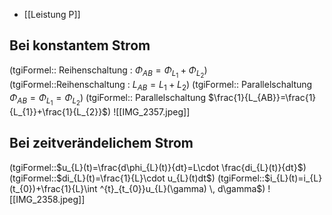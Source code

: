 - [[Leistung P]]

## Bei konstantem Strom
(tgiFormel:: Reihenschaltung : $\Phi_{AB}=\Phi_{L_{1}}+\Phi_{L_{2}}$)
(tgiFormel::Reihenschaltung : $L_{AB}=L_{1}+L_{2}$)
(tgiFormel:: Parallelschaltung $\Phi_{AB}=\Phi_{L_{1}}=\Phi_{L_{2}}$)
(tgiFormel:: Parallelschaltung $\frac{1}{L_{AB}}=\frac{1}{L_{1}}+\frac{1}{L_{2}}$)
![[IMG_2357.jpeg]]

## Bei zeitverändelichem Strom
(tgiFormel::$u_{L}(t)=\frac{d\phi_{L}(t)}{dt}=L\cdot \frac{di_{L}(t)}{dt}$)
(tgiFormel::$di_{L}(t)=\frac{1}{L}\cdot u_{L}(t)dt$)
(tgiFormel::$i_{L}(t)=i_{L}(t_{0})+\frac{1}{L}\int ^{t}_{t_{0}}u_{L}(\gamma) \, d\gamma$)
![[IMG_2358.jpeg]]